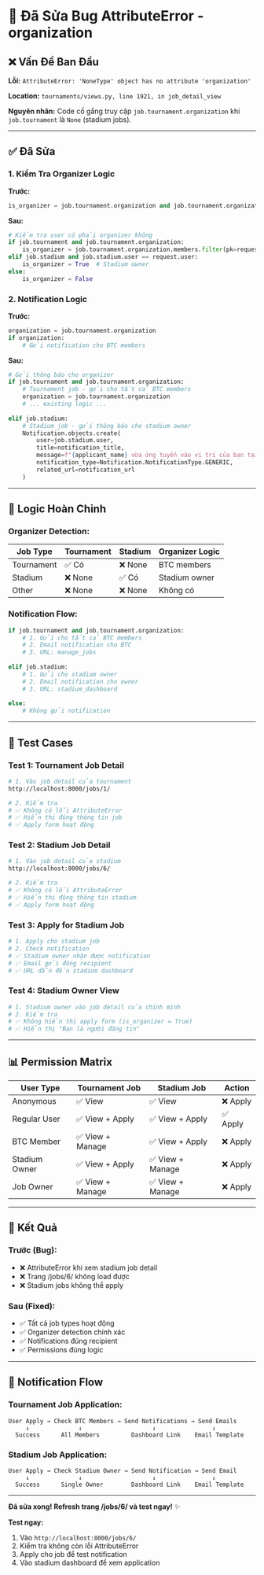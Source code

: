 # 🔧 Đã Sửa Bug AttributeError - organization

## ❌ Vấn Đề Ban Đầu

**Lỗi:** `AttributeError: 'NoneType' object has no attribute 'organization'`

**Location:** `tournaments/views.py, line 1921, in job_detail_view`

**Nguyên nhân:** Code cố gắng truy cập `job.tournament.organization` khi `job.tournament` là `None` (stadium jobs).

---

## ✅ Đã Sửa

### 1. **Kiểm Tra Organizer Logic**

**Trước:**
```python
is_organizer = job.tournament.organization and job.tournament.organization.members.filter(pk=request.user.pk).exists()
```

**Sau:**
```python
# Kiểm tra user có phải organizer không
if job.tournament and job.tournament.organization:
    is_organizer = job.tournament.organization.members.filter(pk=request.user.pk).exists()
elif job.stadium and job.stadium.user == request.user:
    is_organizer = True  # Stadium owner
else:
    is_organizer = False
```

### 2. **Notification Logic**

**Trước:**
```python
organization = job.tournament.organization
if organization:
    # Gửi notification cho BTC members
```

**Sau:**
```python
# Gửi thông báo cho organizer
if job.tournament and job.tournament.organization:
    # Tournament job - gửi cho tất cả BTC members
    organization = job.tournament.organization
    # ... existing logic ...
    
elif job.stadium:
    # Stadium job - gửi thông báo cho stadium owner
    Notification.objects.create(
        user=job.stadium.user,
        title=notification_title,
        message=f"{applicant_name} vừa ứng tuyển vào vị trí của bạn tại '{org_name}'.",
        notification_type=Notification.NotificationType.GENERIC,
        related_url=notification_url
    )
```

---

## 🎯 Logic Hoàn Chỉnh

### Organizer Detection:

| Job Type | Tournament | Stadium | Organizer Logic |
|----------|------------|---------|-----------------|
| Tournament | ✅ Có | ❌ None | BTC members |
| Stadium | ❌ None | ✅ Có | Stadium owner |
| Other | ❌ None | ❌ None | Không có |

### Notification Flow:

```python
if job.tournament and job.tournament.organization:
    # 1. Gửi cho tất cả BTC members
    # 2. Email notification cho BTC
    # 3. URL: manage_jobs
    
elif job.stadium:
    # 1. Gửi cho stadium owner
    # 2. Email notification cho owner
    # 3. URL: stadium_dashboard
    
else:
    # Không gửi notification
```

---

## 🧪 Test Cases

### Test 1: Tournament Job Detail
```bash
# 1. Vào job detail của tournament
http://localhost:8000/jobs/1/

# 2. Kiểm tra
# ✅ Không có lỗi AttributeError
# ✅ Hiển thị đúng thông tin job
# ✅ Apply form hoạt động
```

### Test 2: Stadium Job Detail
```bash
# 1. Vào job detail của stadium
http://localhost:8000/jobs/6/

# 2. Kiểm tra
# ✅ Không có lỗi AttributeError
# ✅ Hiển thị đúng thông tin stadium
# ✅ Apply form hoạt động
```

### Test 3: Apply for Stadium Job
```bash
# 1. Apply cho stadium job
# 2. Check notification
# ✅ Stadium owner nhận được notification
# ✅ Email gửi đúng recipient
# ✅ URL dẫn đến stadium dashboard
```

### Test 4: Stadium Owner View
```bash
# 1. Stadium owner vào job detail của chính mình
# 2. Kiểm tra
# ✅ Không hiển thị apply form (is_organizer = True)
# ✅ Hiển thị "Bạn là người đăng tin"
```

---

## 📊 Permission Matrix

| User Type | Tournament Job | Stadium Job | Action |
|-----------|----------------|-------------|---------|
| Anonymous | ✅ View | ✅ View | ❌ Apply |
| Regular User | ✅ View + Apply | ✅ View + Apply | ✅ Apply |
| BTC Member | ✅ View + Manage | ✅ View + Apply | ❌ Apply |
| Stadium Owner | ✅ View + Apply | ✅ View + Manage | ❌ Apply |
| Job Owner | ✅ View + Manage | ✅ View + Manage | ❌ Apply |

---

## 🚀 Kết Quả

### Trước (Bug):
- ❌ AttributeError khi xem stadium job detail
- ❌ Trang /jobs/6/ không load được
- ❌ Stadium jobs không thể apply

### Sau (Fixed):
- ✅ Tất cả job types hoạt động
- ✅ Organizer detection chính xác
- ✅ Notifications đúng recipient
- ✅ Permissions đúng logic

---

## 🔄 Notification Flow

### Tournament Job Application:
```
User Apply → Check BTC Members → Send Notifications → Send Emails
     ↓              ↓                    ↓                ↓
  Success      All Members         Dashboard Link    Email Template
```

### Stadium Job Application:
```
User Apply → Check Stadium Owner → Send Notification → Send Email
     ↓              ↓                    ↓                ↓
  Success      Single Owner        Dashboard Link    Email Template
```

---

**Đã sửa xong! Refresh trang /jobs/6/ và test ngay!** ✨

**Test ngay:**
1. Vào `http://localhost:8000/jobs/6/`
2. Kiểm tra không còn lỗi AttributeError
3. Apply cho job để test notification
4. Vào stadium dashboard để xem application
